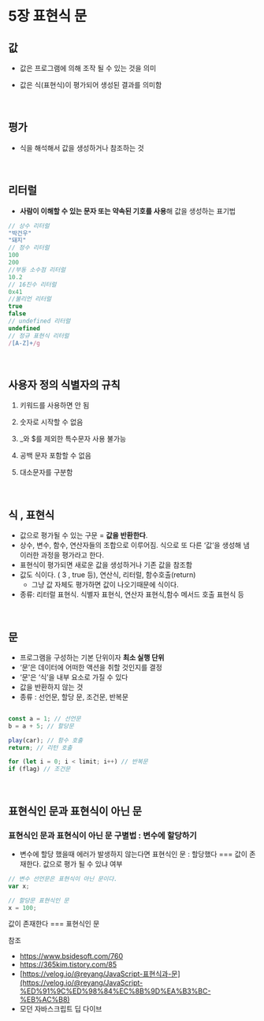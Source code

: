 # 5장 표현식 문

## 값

- 값은  프로그램에 의해 조작 될 수 있는 것을 의미

- 값은 식(표현식)이 평가되어 생성된 결과를 의미함   
<br>

## 평가

- 식을 해석해서 값을 생성하거나 참조하는 것   
<br>

## 리터럴

- **사람이 이해할 수 있는 문자 또는 약속된 기호를 사용**해 값을 생성하는 표기법

```jsx
// 상수 리터럴
"박건우"
"돼지"
// 정수 리터럴
100
200
//부동 소수점 리터럴
10.2
// 16진수 리터럴
0x41
//불리언 리터럴
true
false
// undefined 리터럴
undefined
// 정규 표현식 리터럴
/[A-Z]+/g
```   
<br>

## 사용자 정의 식별자의 규칙

1. 키워드를 사용하면 안 됨

2. 숫자로 시작할 수 없음

3. _와 $를 제외한 특수문자 사용 불가능

4. 공백 문자 포함할 수 없음

5. 대소문자를 구분함   
<br>

## 식 , 표현식
- 값으로 평가될 수 있는 구문 = **값을 반환한다**.
- 상수, 변수, 함수, 연산자들의 조합으로 이루어짐. 식으로 또 다른 ‘값’을 생성해 냄 이러한 과정을 평가라고 한다.
- 표현식이 평가되면 새로운 값을 생성하거나 기존 값을 참조함
- 값도 식이다. ( 3 , true 등), 연산식, 리터럴, 함수호출(return)
    - 그냥 값 자체도 평가하면 값이 나오기때문에 식이다.
- 종류: 리터럴 표현식. 식별자 표현식, 연산자 표현식,함수 메서드 호출 표현식 등
<br>

## 문

- 프로그램을 구성하는 기본 단위이자 **최소 실행 단위**
- ‘문’은 데이터에 어떠한 액션을 취할 것인지를 결정
- ‘문'은 ‘식’을 내부 요소로 가질 수 있다
- 값을 반환하지 않는 것
- 종류 : 선언문, 할당 문, 조건문, 반복문

```jsx   

const a = 1; // 선언문
b = a + 5; // 할당문

play(car); // 함수 호출
return; // 리턴 호출

for (let i = 0; i < limit; i++) // 반복문
if (flag) // 조건문
```   
<br>

## 표현식인 문과 표현식이 아닌 문

### 표현식인 문과 표현식이 아닌 문 구별법 : 변수에 할당하기

- 변수에 할당 했을때 에러가 발생하지 않는다면 표현식인 문 : 할당했다 === 값이 존재한다. 값으로 평가 될 수 있냐 여부

```jsx　
// 변수 선언문은 표현식이 아닌 문이다.
var x;　

// 할당문 표현식인 문
x = 100;
```

값이 존재한다 === 표현식인 문   

참조

- https://www.bsidesoft.com/760
- https://365kim.tistory.com/85
- [https://velog.io/@reyang/JavaScript-표현식과-문](https://velog.io/@reyang/JavaScript-%ED%91%9C%ED%98%84%EC%8B%9D%EA%B3%BC-%EB%AC%B8)
- 모던 자바스크립트 딥 다이브
